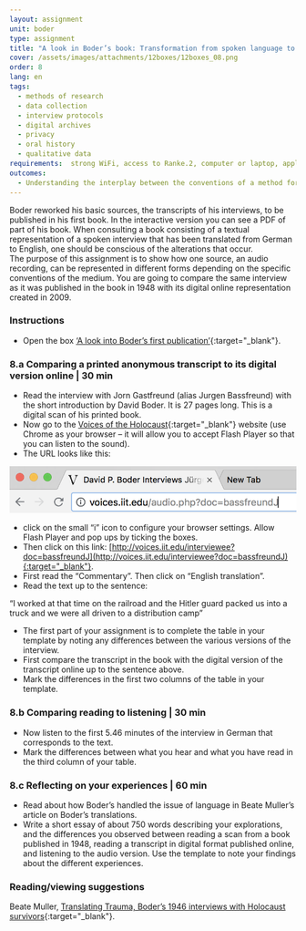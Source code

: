 ```yaml
---
layout: assignment
unit: boder
type: assignment
title: "A look in Boder’s book: Transformation from spoken language to typed text"
cover: /assets/images/attachments/12boxes/12boxes_08.png
order: 8
lang: en
tags: 
  - methods of research
  - data collection
  - interview protocols
  - digital archives
  - privacy
  - oral history
  - qualitative data
requirements:  strong WiFi, access to Ranke.2, computer or laptop, application on laptop or computer to view video, account for timeline,
outcomes:
  - Understanding the interplay between the conventions of a method for collecting data, the convention of the medium through which this data is shared,and the appearance of its representation.
---
```


Boder reworked his basic sources, the transcripts of his interviews, to be published in his first book. In the interactive version you can see a PDF of part of his book. When consulting a book consisting of a textual representation of a spoken interview that has been translated from German to English, one should be conscious of the alterations that occur.  
The purpose of this assignment is to show how one source, an audio recording, can be represented in different forms depending on the specific conventions of the medium. You are going to compare the same interview as it was published in the book in 1948 with its digital online representation created in 2009.

<!-- more -->

<!-- briefing-student -->

### Instructions
<!-- section-contents -->

- Open the box [‘A look into Boder’s first publication’](https://allthingsmoving.com/DB_interactive_2018_07_03/#Intro){:target="_blank"}.

<!-- section -->

### 8.a  Comparing a printed anonymous transcript to its digital version online | 30 min
<!-- section-contents -->

- Read the interview with Jorn Gastfreund (alias Jurgen Bassfreund) with the short introduction by David Boder. It is 27 pages long. This is a digital scan of his printed book.
- Now go to the [Voices of the Holocaust](http://voices.iit.edu/){:target="_blank"} website (use Chrome as your browser – it will allow you to accept Flash Player so that you can listen to the sound). 
- The URL looks like this: 

![chrome-address-bar.png](../../assets/images/chrome-address-bar.png)

- click on the small “i” icon to configure your browser settings. Allow Flash Player and pop ups by ticking the boxes. 
- Then click on this link: [http://voices.iit.edu/interviewee?doc=bassfreundJ](http://voices.iit.edu/interviewee?doc=bassfreundJ){:target="_blank"}.
- First read the “Commentary”. Then click on “English translation”.
- Read the text up to the sentence:

“I worked at that time on the railroad and the Hitler guard packed us into a truck and we were all driven to a distribution camp”
 
- The first part of your assignment is to complete the table in your template by noting any differences between the various versions of the interview.
- First compare the transcript in the book with the digital version of the transcript online up to the sentence above.
- Mark the differences in the first two columns of the table in your template. 

<!-- section -->

### 8.b  Comparing reading to listening | 30 min
<!-- section-contents -->

- Now listen to the first 5.46 minutes of the interview in German that corresponds to the text.
- Mark the differences between what you hear and what you have read in the third column of your table.

<!-- section -->

### 8.c  Reflecting on your experiences | 60 min
<!-- section-contents -->

- Read about how Boder’s handled the issue of language in Beate Muller’s article on Boder’s translations.
- Write a short essay of about 750 words describing your explorations, and the differences you observed  between reading a scan from a book published in 1948, reading a transcript in digital format published online, and listening to the audio version. Use the template to note your findings about the different experiences.

<!-- section -->

### Reading/viewing suggestions
<!-- section-contents -->

Beate Muller, [Translating Trauma, Boder’s 1946 interviews with Holocaust survivors](https://www.euppublishing.com/doi/abs/10.3366/tal.2014.0155){:target="_blank"}.

<!-- briefing-teacher -->
